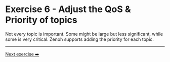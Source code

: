 # Exercise 6 - Adjust the QoS & Priority of topics

Not every topic is important. Some might be large but less significant, while some is very critical. Zenoh supports adding the priority for each topic.

---
[Next exercise ➡️](ex-7.md)
